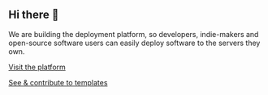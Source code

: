 ## Hi there 👋

We are building the deployment platform, so developers, indie-makers and open-source software users can easily deploy software to the servers they own.

[Visit the platform](https://dollardeploy.com/?utm_source=github)

[See & contribute to templates](/dollardeploy/templates)

